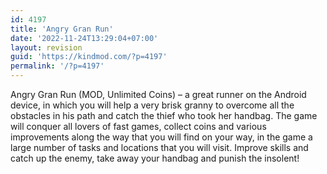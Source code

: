 ```yaml
---
id: 4197
title: 'Angry Gran Run'
date: '2022-11-24T13:29:04+07:00'
layout: revision
guid: 'https://kindmod.com/?p=4197'
permalink: '/?p=4197'
---
```


Angry Gran Run (MOD, Unlimited Coins) – a great runner on the Android device, in which you will help a very brisk granny to overcome all the obstacles in his path and catch the thief who took her handbag. The game will conquer all lovers of fast games, collect coins and various improvements along the way that you will find on your way, in the game a large number of tasks and locations that you will visit. Improve skills and catch up the enemy, take away your handbag and punish the insolent!
